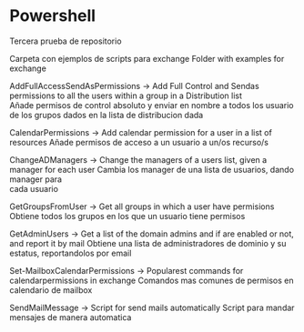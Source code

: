 # Powershell
Tercera prueba de repositorio

Carpeta con ejemplos de scripts para exchange
Folder with examples for exchange

AddFullAccessSendAsPermissions -> Add Full Control and Sendas permissions to all the users 
                                  within a group in a Distribution list                  
                                  Añade permisos de control absoluto y enviar en nombre a 
                                  todos los usuario de los grupos dados en la lista de
                                  distribucion dada

CalendarPermissions -> Add calendar permission for a user in a list of resources
                       Añade permisos de acceso a un usuario a un/os recurso/s

ChangeADManagers    -> Change the managers of a users list, given a manager for each user
                       Cambia los manager de una lista de usuarios, dando manager para   
                       cada usuario
                     
GetGroupsFromUser   -> Get all groups in which a user have permisions
                       Obtiene todos los grupos en los que un usuario tiene permisos

GetAdminUsers ->    Get a list of the domain admins and if are enabled or not, and report 
                    it by mail
                    Obtiene una lista de administradores de dominio y su estatus, reportandolos por email

Set-MailboxCalendarPermissions -> Popularest commands for calendarpermissions in exchange
                                  Comandos mas comunes de permisos en calendario de 
                                  mailbox

SendMailMessage     -> Script for send mails automatically
                       Script para mandar mensajes de manera automatica
   
   